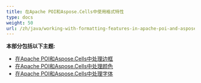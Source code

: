 ```yaml
---
title: 在Apache POI和Aspose.Cells中使用格式特性
type: docs
weight: 50
url: /zh/java/working-with-formatting-features-in-apache-poi-and-aspose-cells/
---
```


 **本部分包括以下主题:**
- [在Apache POI和Aspose.Cells中处理边框](/cells/zh/java/working-with-borders-in-apache-poi-and-aspose-cells/)
- [在Apache POI和Aspose.Cells中处理颜色](/cells/zh/java/working-with-colors-in-apache-poi-and-aspose-cells/)
- [在Apache POI和Aspose.Cells中处理字体](/cells/zh/java/working-with-fonts-in-apache-poi-and-aspose-cells/)
